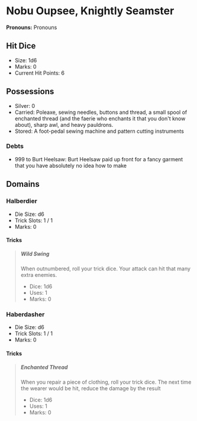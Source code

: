 # Nobu Oupsee, Knightly Seamster

**Pronouns:** Pronouns

## Hit Dice

- Size: 1d6
- Marks: 0
- Current Hit Points: 6

## Possessions

- Silver: 0
- Carried: Poleaxe, sewing needles, buttons and thread, a small spool of enchanted thread (and the faerie who enchants it that you don't know about), sharp awl, and heavy pauldrons.
- Stored: A foot-pedal sewing machine and pattern cutting instruments

### Debts

- 999 to Burt Heelsaw: Burt Heelsaw paid up front for a fancy garment that you have absolutely no idea how to make

## Domains

### Halberdier

- Die Size: d6
- Trick Slots: 1 / 1
- Marks: 0

#### Tricks

> ##### Wild Swing
>
> When outnumbered, roll your trick dice. Your attack can hit that many extra enemies.
>
> - Dice: 1d6
> - Uses: 1
> - Marks: 0

### Haberdasher

- Die Size: d6
- Trick Slots: 1 / 1
- Marks: 0

#### Tricks

> ##### Enchanted Thread
>
> When you repair a piece of clothing, roll your trick dice. The next time the wearer would be hit, reduce the damage by the result
>
> - Dice: 1d6
> - Uses: 1
> - Marks: 0

